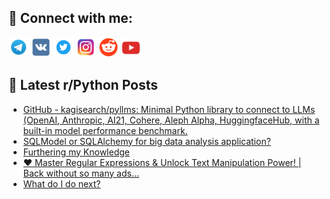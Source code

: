 ## 🔎 Connect with me:
[<img src="https://github.com/bullbesh/bullbesh/blob/main/images/Telegram.png" width="32" height="32" />](https://t.me/bullbesh)
[<img src="https://github.com/bullbesh/bullbesh/blob/main/images/VK.png" width="32" height="32" />](https://vk.com/bullbesh)
[<img src="https://github.com/bullbesh/bullbesh/blob/main/images/Twitter.png" width="32" height="32" />](https://twitter.com/bullbesh1)
[<img src="https://github.com/bullbesh/bullbesh/blob/main/images/Instagram.png" width="32" height="32" />](https://www.instagram.com/bullbesh)
[<img src="https://github.com/bullbesh/bullbesh/blob/main/images/Reddit.png" width="32" height="32" />](https://www.reddit.com/user/bullbesh)
[<img src="https://github.com/bullbesh/bullbesh/blob/main/images/YouTube.png" width="32" height="32" />](https://www.youtube.com/channel/UCtfjRs6uzgq5mfm8S06WTcg)

## 📕 Latest r/Python Posts
<!-- BLOG-POST-LIST:START -->
- [GitHub - kagisearch/pyllms: Minimal Python library to connect to LLMs &lpar;OpenAI, Anthropic, AI21, Cohere, Aleph Alpha, HuggingfaceHub, with a built-in model performance benchmark.](https://www.reddit.com/r/Python/comments/1326gpo/github_kagisearchpyllms_minimal_python_library_to/)
- [SQLModel or SQLAlchemy for big data analysis application?](https://www.reddit.com/r/Python/comments/13260j3/sqlmodel_or_sqlalchemy_for_big_data_analysis/)
- [Furthering my Knowledge](https://www.reddit.com/r/Python/comments/1325yq8/furthering_my_knowledge/)
- [❤️ Master Regular Expressions &amp; Unlock Text Manipulation Power! | Back without so many ads…](https://www.reddit.com/r/Python/comments/1325wpe/master_regular_expressions_unlock_text/)
- [What do I do next?](https://www.reddit.com/r/Python/comments/1325pcc/what_do_i_do_next/)
<!-- BLOG-POST-LIST:END -->

